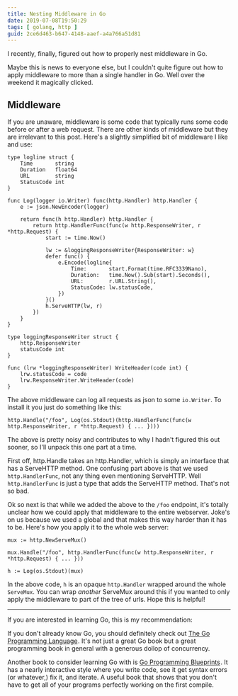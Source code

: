 ```yaml
---
title: Nesting Middleware in Go
date: 2019-07-08T19:50:29
tags: [ golang, http ]
guid: 2ce6d463-b647-4148-aaef-a4a766a51d81
---
```

I recently, finally, figured out how to properly nest middleware in Go.

<!--more-->

Maybe this is news to everyone else, but I couldn't quite figure out how to
apply middleware to more than a single handler in Go.  Well over the weekend it
magically clicked.

## Middleware

If you are unaware, middleware is some code that typically runs some code before
or after a web request.  There are other kinds of middleware but they are
irrelevant to this post.  Here's a slightly simplified bit of middleware I like
and use:

```golang
type logline struct {
	Time       string
	Duration   float64
	URL        string
	StatusCode int
}

func Log(logger io.Writer) func(http.Handler) http.Handler {
	e := json.NewEncoder(logger)

	return func(h http.Handler) http.Handler {
		return http.HandlerFunc(func(w http.ResponseWriter, r *http.Request) {
			start := time.Now()

			lw := &loggingResponseWriter{ResponseWriter: w}
			defer func() {
				e.Encode(logline{
					Time:       start.Format(time.RFC3339Nano),
					Duration:   time.Now().Sub(start).Seconds(),
					URL:        r.URL.String(),
					StatusCode: lw.statusCode,
				})
			}()
			h.ServeHTTP(lw, r)
		})
	}
}

type loggingResponseWriter struct {
	http.ResponseWriter
	statusCode int
}

func (lrw *loggingResponseWriter) WriteHeader(code int) {
	lrw.statusCode = code
	lrw.ResponseWriter.WriteHeader(code)
}
```

The above middleware can log all requests as json to some `io.Writer`.  To
install it you just do something like this:

```golang
http.Handle("/foo", Log(os.Stdout)(http.HandlerFunc(func(w http.ResponseWriter, r *http.Request) { ... })))
```

The above is pretty noisy and contributes to why I hadn't figured this out
sooner, so I'll unpack this one part at a time.

First off, http.Handle takes an http.Handler, which is simply an interface that
has a ServeHTTP method.  One confusing part above is that we used
`http.HandlerFunc`, not any thing even mentioning ServeHTTP.  Well
`http.HandlerFunc` is just a type that adds the ServeHTTP method.  That's not so
bad.

Ok so next is that while we added the above to the `/foo` endpoint, it's totally
unclear how we could apply that middleware to the entire webserver.  Joke's on
us because we used a global and that makes this way harder than it has to be.
Here's how you apply it to the whole web server:

```golang
mux := http.NewServeMux()

mux.Handle("/foo", http.HandlerFunc(func(w http.ResponseWriter, r *http.Request) { ... }))

h := Log(os.Stdout)(mux)
```

In the above code, `h` is an opaque `http.Handler` wrapped around the whole
`ServeMux`.  You can wrap *another* ServeMux around this if you wanted to only
apply the middleware to part of the tree of urls.  Hope this is helpful!

---

If you are interested in learning Go, this is my recommendation:

If you don't already know Go, you should definitely check out
<a target="_blank" href="https://www.amazon.com/gp/product/0134190440/ref=as_li_tl?ie=UTF8&camp=1789&creative=9325&creativeASIN=0134190440&linkCode=as2&tag=afoolishmanif-20&linkId=44bc682044ff1b8a290c3c35c788e3e5">The Go Programming Language</a><img src="//ir-na.amazon-adsystem.com/e/ir?t=afoolishmanif-20&l=am2&o=1&a=0134190440" width="1" height="1" border="0" alt="" style="border:none !important; margin:0px !important;" />.
It's not just a great Go book but a great programming book in general with a
generous dollop of concurrency.

Another book to consider learning Go with is
<a target="_blank" href="https://www.amazon.com/gp/product/1786468948/ref=as_li_tl?ie=UTF8&camp=1789&creative=9325&creativeASIN=1786468948&linkCode=as2&tag=afoolishmanif-20&linkId=803e58234c448a8d1f4cc2693f2149b8">Go Programming Blueprints</a><img src="//ir-na.amazon-adsystem.com/e/ir?t=afoolishmanif-20&l=am2&o=1&a=1786468948" width="1" height="1" border="0" alt="" style="border:none !important; margin:0px !important;" />.
It has a nearly interactive style where you write code, see it get syntax errors
(or whatever,) fix it, and iterate.  A useful book that shows that you don't
have to get all of your programs perfectly working on the first compile.
